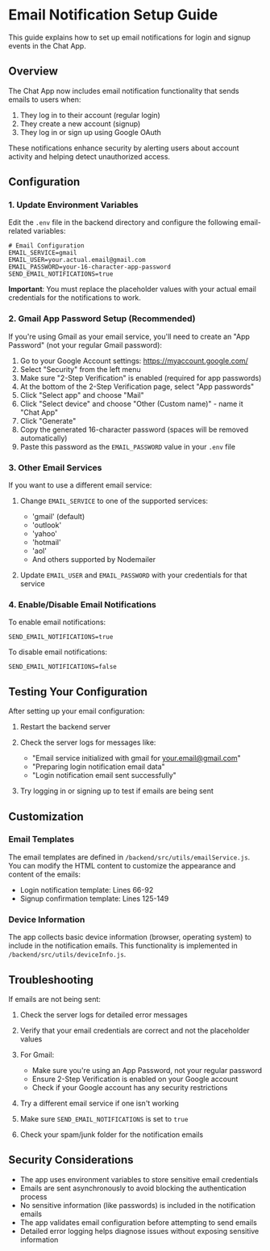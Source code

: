 # Email Notification Setup Guide

This guide explains how to set up email notifications for login and signup events in the Chat App.

## Overview

The Chat App now includes email notification functionality that sends emails to users when:
1. They log in to their account (regular login)
2. They create a new account (signup)
3. They log in or sign up using Google OAuth

These notifications enhance security by alerting users about account activity and helping detect unauthorized access.

## Configuration

### 1. Update Environment Variables

Edit the `.env` file in the backend directory and configure the following email-related variables:

```
# Email Configuration
EMAIL_SERVICE=gmail
EMAIL_USER=your.actual.email@gmail.com
EMAIL_PASSWORD=your-16-character-app-password
SEND_EMAIL_NOTIFICATIONS=true
```

**Important**: You must replace the placeholder values with your actual email credentials for the notifications to work.

### 2. Gmail App Password Setup (Recommended)

If you're using Gmail as your email service, you'll need to create an "App Password" (not your regular Gmail password):

1. Go to your Google Account settings: https://myaccount.google.com/
2. Select "Security" from the left menu
3. Make sure "2-Step Verification" is enabled (required for app passwords)
4. At the bottom of the 2-Step Verification page, select "App passwords"
5. Click "Select app" and choose "Mail"
6. Click "Select device" and choose "Other (Custom name)" - name it "Chat App"
7. Click "Generate"
8. Copy the generated 16-character password (spaces will be removed automatically)
9. Paste this password as the `EMAIL_PASSWORD` value in your `.env` file

### 3. Other Email Services

If you want to use a different email service:

1. Change `EMAIL_SERVICE` to one of the supported services:
   - 'gmail' (default)
   - 'outlook'
   - 'yahoo'
   - 'hotmail'
   - 'aol'
   - And others supported by Nodemailer

2. Update `EMAIL_USER` and `EMAIL_PASSWORD` with your credentials for that service

### 4. Enable/Disable Email Notifications

To enable email notifications:
```
SEND_EMAIL_NOTIFICATIONS=true
```

To disable email notifications:
```
SEND_EMAIL_NOTIFICATIONS=false
```

## Testing Your Configuration

After setting up your email configuration:

1. Restart the backend server
2. Check the server logs for messages like:
   - "Email service initialized with gmail for your.email@gmail.com"
   - "Preparing login notification email data"
   - "Login notification email sent successfully"

3. Try logging in or signing up to test if emails are being sent

## Customization

### Email Templates

The email templates are defined in `/backend/src/utils/emailService.js`. You can modify the HTML content to customize the appearance and content of the emails:

- Login notification template: Lines 66-92
- Signup confirmation template: Lines 125-149

### Device Information

The app collects basic device information (browser, operating system) to include in the notification emails. This functionality is implemented in `/backend/src/utils/deviceInfo.js`.

## Troubleshooting

If emails are not being sent:

1. Check the server logs for detailed error messages
2. Verify that your email credentials are correct and not the placeholder values
3. For Gmail:
   - Make sure you're using an App Password, not your regular password
   - Ensure 2-Step Verification is enabled on your Google account
   - Check if your Google account has any security restrictions

4. Try a different email service if one isn't working
5. Make sure `SEND_EMAIL_NOTIFICATIONS` is set to `true`
6. Check your spam/junk folder for the notification emails

## Security Considerations

- The app uses environment variables to store sensitive email credentials
- Emails are sent asynchronously to avoid blocking the authentication process
- No sensitive information (like passwords) is included in the notification emails
- The app validates email configuration before attempting to send emails
- Detailed error logging helps diagnose issues without exposing sensitive information
